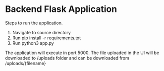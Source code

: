 # Backend Flask Application

Steps to run the application.

1. Navigate to source directory
2. Run pip install -r requirements.txt
3. Run python3 app.py

The application will execute in port 5000.
The file uploaded in the UI will be downloaded to /uploads folder and can be downloaded from /uploads/{filename}